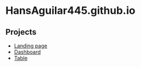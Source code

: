 # HansAguilar445.github.io
 ## Projects
 - [Landing page](https://hansaguilar445.github.io/assignment-3/index.html)
 - [Dashboard](https://hansaguilar445.github.io/assignment-4/index.html)
 - [Table](https://hansaguilar445.github.io/assignment-5/index.html)
